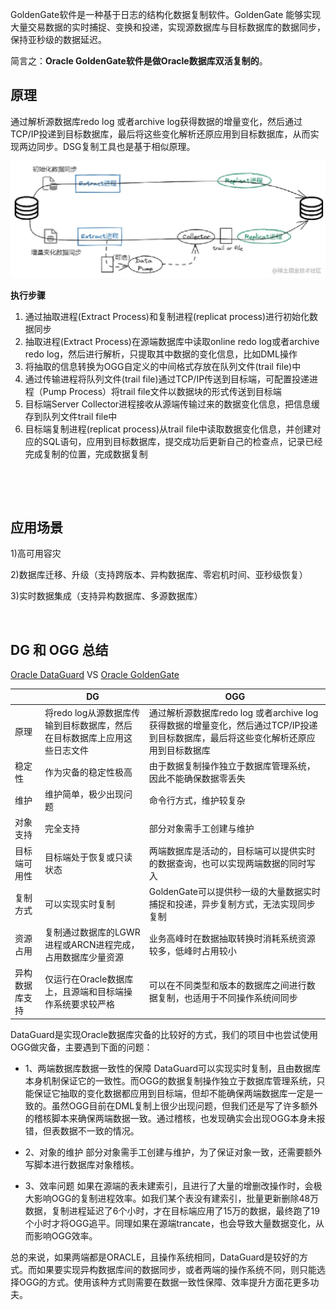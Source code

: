 

GoldenGate软件是一种基于日志的结构化数据复制软件。GoldenGate 能够实现大量交易数据的实时捕捉、变换和投递，实现源数据库与目标数据库的数据同步，保持亚秒级的数据延迟。

简言之：**Oracle GoldenGate软件是做Oracle数据库双活复制的**。

## **原理**

通过解析源数据库redo log 或者archive log获得数据的增量变化，然后通过TCP/IP投递到目标数据库，最后将这些变化解析还原应用到目标数据库，从而实现两边同步。DSG复制工具也是基于相似原理。

![13885a6b152e4cbaa6f308d542c50618~tplv-k3u1fbpfcp-zoom-in-crop-mark 1512 0 0 0](assets/13885a6b152e4cbaa6f308d542c50618tplv-k3u1fbpfcp-zoom-in-crop-mark%201512%200%200%200-20240315212745-ejqau90.webp)

**执行步骤**

1. 通过抽取进程(Extract Process)和复制进程(replicat process)进行初始化数据同步
2. 抽取进程(Extract Process)在源端数据库中读取online redo log或者archive redo log，然后进行解析，只提取其中数据的变化信息，比如DML操作
3. 将抽取的信息转换为OGG自定义的中间格式存放在队列文件(trail file)中
4. 通过传输进程将队列文件(trail file)通过TCP/IP传送到目标端，可配置投递进程（Pump Process）将trail file文件以数据块的形式传送到目标端
5. 目标端Server Collector进程接收从源端传输过来的数据变化信息，把信息缓存到队列文件trail file中
6. 目标端复制进程(replicat process)从trail file中读取数据变化信息，并创建对应的SQL语句，应用到目标数据库，提交成功后更新自己的检查点，记录已经完成复制的位置，完成数据复制

‍

‍

## **应用场景**

1)高可用容灾

2)数据库迁移、升级（支持跨版本、异构数据库、零宕机时间、亚秒级恢复）

3)实时数据集成（支持异构数据库、多源数据库）

‍

## <span id="20240315212825-hrri6v3" style="display: none;"></span>DG 和 OGG 总结

[Oracle DataGuard](Oracle%20DataGuard.md)  VS  [Oracle GoldenGate](.md)

||DG|OGG|
| ----------------| --------------------------------------------------------------------------| ------------------------------------------------------------------------------------------------------------------------------------|
|原理|将redo log从源数据库传输到目标数据库，然后在目标数据库上应用这些日志文件|通过解析源数据库redo log 或者archive log获得数据的增量变化，然后通过TCP/IP投递到目标数据库，最后将这些变化解析还原应用到目标数据库|
|稳定性|作为灾备的稳定性极高|由于数据复制操作独立于数据库管理系统，因此不能确保数据零丢失|
|维护|维护简单，极少出现问题|命令行方式，维护较复杂|
|对象支持|完全支持|部分对象需手工创建与维护|
|目标端可用性|目标端处于恢复或只读状态|两端数据库是活动的，目标端可以提供实时的数据查询，也可以实现两端数据的同时写入|
|复制方式|可以实现实时复制|GoldenGate可以提供秒一级的大量数据实时捕捉和投递，异步复制方式，无法实现同步复制|
|资源占用|复制通过数据库的LGWR进程或ARCN进程完成，占用数据库少量资源|业务高峰时在数据抽取转换时消耗系统资源较多，低峰时占用较小|
|异构数据库支持|仅运行在Oracle数据库上，且源端和目标端操作系统要求较严格|可以在不同类型和版本的数据库之间进行数据复制，也适用于不同操作系统间同步|

DataGuard是实现Oracle数据库灾备的比较好的方式，我们的项目中也尝试使用OGG做灾备，主要遇到下面的问题：

- 1、两端数据库数据一致性的保障
  DataGuard可以实现实时复制，且由数据库本身机制保证它的一致性。而OGG的数据复制操作独立于数据库管理系统，只能保证它抽取的变化数据都应用到目标端，但却不能确保两端数据库一定是一致的。虽然OGG目前在DML复制上很少出现问题，但我们还是写了许多额外的稽核脚本来确保两端数据一致。通过稽核，也发现确实会出现OGG本身未报错，但表数据不一致的情况。

- 2、对象的维护
  部分对象需手工创建与维护，为了保证对象一致，还需要额外写脚本进行数据库对象稽核。

- 3、效率问题
  如果在源端的表未建索引，且进行了大量的增删改操作时，会极大影响OGG的复制进程效率。如我们某个表没有建索引，批量更新删除48万数据，复制进程延迟了6个小时，才在目标端应用了15万的数据，最终跑了19个小时才将OGG追平。同理如果在源端trancate，也会导致大量数据变化，从而影响OGG效率。

总的来说，如果两端都是ORACLE，且操作系统相同，DataGuard是较好的方式。而如果要实现异构数据库间的数据同步，或者两端的操作系统不同，则只能选择OGG的方式。使用该种方式则需要在数据一致性保障、效率提升方面花更多功夫。

‍
